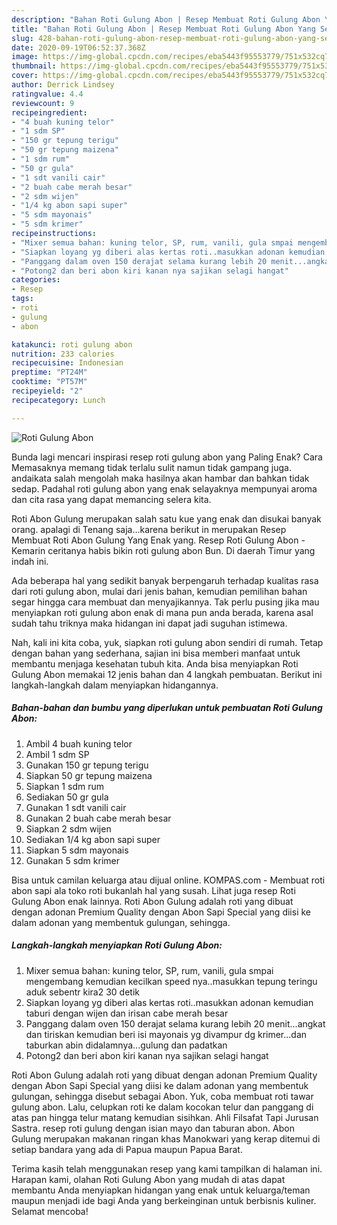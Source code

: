 ```yaml
---
description: "Bahan Roti Gulung Abon | Resep Membuat Roti Gulung Abon Yang Sedap"
title: "Bahan Roti Gulung Abon | Resep Membuat Roti Gulung Abon Yang Sedap"
slug: 428-bahan-roti-gulung-abon-resep-membuat-roti-gulung-abon-yang-sedap
date: 2020-09-19T06:52:37.368Z
image: https://img-global.cpcdn.com/recipes/eba5443f95553779/751x532cq70/roti-gulung-abon-foto-resep-utama.jpg
thumbnail: https://img-global.cpcdn.com/recipes/eba5443f95553779/751x532cq70/roti-gulung-abon-foto-resep-utama.jpg
cover: https://img-global.cpcdn.com/recipes/eba5443f95553779/751x532cq70/roti-gulung-abon-foto-resep-utama.jpg
author: Derrick Lindsey
ratingvalue: 4.4
reviewcount: 9
recipeingredient:
- "4 buah kuning telor"
- "1 sdm SP"
- "150 gr tepung terigu"
- "50 gr tepung maizena"
- "1 sdm rum"
- "50 gr gula"
- "1 sdt vanili cair"
- "2 buah cabe merah besar"
- "2 sdm wijen"
- "1/4 kg abon sapi super"
- "5 sdm mayonais"
- "5 sdm krimer"
recipeinstructions:
- "Mixer semua bahan: kuning telor, SP, rum, vanili, gula smpai mengembang kemudian kecilkan speed nya..masukkan tepung teringu aduk sebentr kira2 30 detik"
- "Siapkan loyang yg diberi alas kertas roti..masukkan adonan kemudian taburi dengan wijen dan irisan cabe merah besar"
- "Panggang dalam oven 150 derajat selama kurang lebih 20 menit...angkat dan tiriskan kemudian beri isi mayonais yg divampur dg krimer...dan taburkan abin didalamnya...gulung dan padatkan"
- "Potong2 dan beri abon kiri kanan nya sajikan selagi hangat"
categories:
- Resep
tags:
- roti
- gulung
- abon

katakunci: roti gulung abon 
nutrition: 233 calories
recipecuisine: Indonesian
preptime: "PT24M"
cooktime: "PT57M"
recipeyield: "2"
recipecategory: Lunch

---
```



![Roti Gulung Abon](https://img-global.cpcdn.com/recipes/eba5443f95553779/751x532cq70/roti-gulung-abon-foto-resep-utama.jpg)

Bunda lagi mencari inspirasi resep roti gulung abon yang Paling Enak? Cara Memasaknya memang tidak terlalu sulit namun tidak gampang juga. andaikata salah mengolah maka hasilnya akan hambar dan bahkan tidak sedap. Padahal roti gulung abon yang enak selayaknya mempunyai aroma dan cita rasa yang dapat memancing selera kita.

Roti Abon Gulung merupakan salah satu kue yang enak dan disukai banyak orang. apalagi di Tenang saja…karena berikut in merupakan Resep Membuat Roti Abon Gulung Yang Enak yang. Resep Roti Gulung Abon - Kemarin ceritanya habis bikin roti gulung abon Bun. Di daerah Timur yang indah ini.

Ada beberapa hal yang sedikit banyak berpengaruh terhadap kualitas rasa dari roti gulung abon, mulai dari jenis bahan, kemudian pemilihan bahan segar hingga cara membuat dan menyajikannya. Tak perlu pusing jika mau menyiapkan roti gulung abon enak di mana pun anda berada, karena asal sudah tahu triknya maka hidangan ini dapat jadi suguhan istimewa.


Nah, kali ini kita coba, yuk, siapkan roti gulung abon sendiri di rumah. Tetap dengan bahan yang sederhana, sajian ini bisa memberi manfaat untuk membantu menjaga kesehatan tubuh kita. Anda bisa menyiapkan Roti Gulung Abon memakai 12 jenis bahan dan 4 langkah pembuatan. Berikut ini langkah-langkah dalam menyiapkan hidangannya.

<!--inarticleads1-->

##### Bahan-bahan dan bumbu yang diperlukan untuk pembuatan Roti Gulung Abon:

1. Ambil 4 buah kuning telor
1. Ambil 1 sdm SP
1. Gunakan 150 gr tepung terigu
1. Siapkan 50 gr tepung maizena
1. Siapkan 1 sdm rum
1. Sediakan 50 gr gula
1. Gunakan 1 sdt vanili cair
1. Gunakan 2 buah cabe merah besar
1. Siapkan 2 sdm wijen
1. Sediakan 1/4 kg abon sapi super
1. Siapkan 5 sdm mayonais
1. Gunakan 5 sdm krimer


Bisa untuk camilan keluarga atau dijual online. KOMPAS.com - Membuat roti abon sapi ala toko roti bukanlah hal yang susah. Lihat juga resep Roti Gulung Abon enak lainnya. Roti Abon Gulung adalah roti yang dibuat dengan adonan Premium Quality dengan Abon Sapi Special yang diisi ke dalam adonan yang membentuk gulungan, sehingga. 

<!--inarticleads2-->

##### Langkah-langkah menyiapkan Roti Gulung Abon:

1. Mixer semua bahan: kuning telor, SP, rum, vanili, gula smpai mengembang kemudian kecilkan speed nya..masukkan tepung teringu aduk sebentr kira2 30 detik
1. Siapkan loyang yg diberi alas kertas roti..masukkan adonan kemudian taburi dengan wijen dan irisan cabe merah besar
1. Panggang dalam oven 150 derajat selama kurang lebih 20 menit...angkat dan tiriskan kemudian beri isi mayonais yg divampur dg krimer...dan taburkan abin didalamnya...gulung dan padatkan
1. Potong2 dan beri abon kiri kanan nya sajikan selagi hangat


Roti Abon Gulung adalah roti yang dibuat dengan adonan Premium Quality dengan Abon Sapi Special yang diisi ke dalam adonan yang membentuk gulungan, sehingga disebut sebagai Abon. Yuk, coba membuat roti tawar gulung abon. Lalu, celupkan roti ke dalam kocokan telur dan panggang di atas pan hingga telur matang kemudian sisihkan. Ahli Filsafat Tapi Jurusan Sastra. resep roti gulung dengan isian mayo dan taburan abon. Abon Gulung merupakan makanan ringan khas Manokwari yang kerap ditemui di setiap bandara yang ada di Papua maupun Papua Barat. 

Terima kasih telah menggunakan resep yang kami tampilkan di halaman ini. Harapan kami, olahan Roti Gulung Abon yang mudah di atas dapat membantu Anda menyiapkan hidangan yang enak untuk keluarga/teman maupun menjadi ide bagi Anda yang berkeinginan untuk berbisnis kuliner. Selamat mencoba!
